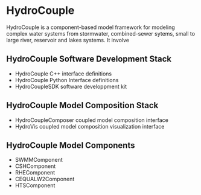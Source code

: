 # HydroCouple
HydroCouple is a component-based model framework for modeling complex water systems from stormwater, combined-sewer sytems, small to large river, reservoir and lakes systems. It involve

## HydroCouple Software Development Stack
* HydroCouple C++ interface definitions
* HydroCouple Python Interface definitions
* HydroCoupleSDK software developpment kit

## HydroCouple Model Composition Stack
* HydroCoupleComposer coupled model composition interface
* HydroVis coupled model composition visualization interface
## HydroCouple Model Components
*  SWMMComponent
*  CSHComponent
*  RHEComponent
*  CEQUALW2Component
*  HTSComponent
